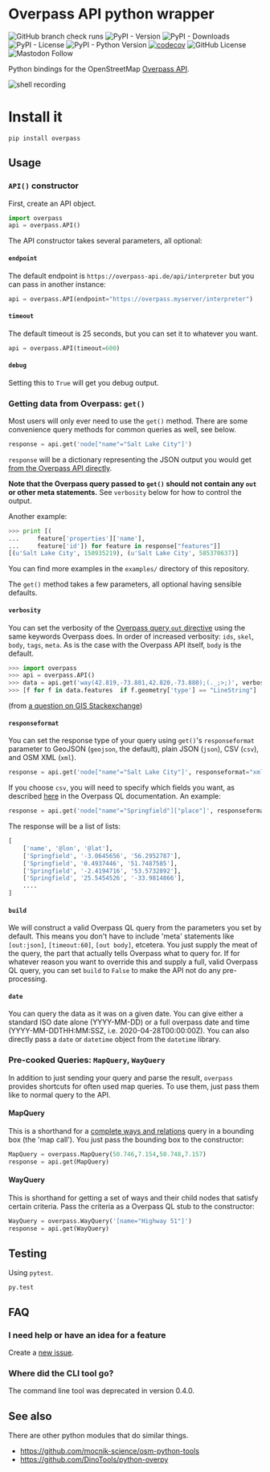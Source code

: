 Overpass API python wrapper
===========================

![GitHub branch check runs](https://img.shields.io/github/check-runs/mvexel/overpass-api-python-wrapper/main)
![PyPI - Version](https://img.shields.io/pypi/v/overpass)
![PyPI - Downloads](https://img.shields.io/pypi/dm/overpass)
![PyPI - License](https://img.shields.io/pypi/l/overpass)
![PyPI - Python Version](https://img.shields.io/pypi/pyversions/overpass)
[![codecov](https://codecov.io/gh/mvexel/overpass-api-python-wrapper/graph/badge.svg?token=7pAwXEZNCt)](https://codecov.io/gh/mvexel/overpass-api-python-wrapper)
![GitHub License](https://img.shields.io/github/license/mvexel/overpass-api-python-wrapper)
![Mastodon Follow](https://img.shields.io/mastodon/follow/17500?domain=https%3A%2F%2Fen.osm.town)


Python bindings for the OpenStreetMap [Overpass
API](http://wiki.openstreetmap.org/wiki/Overpass_API).

![shell recording](assets/overpass-demo.gif)

Install it
==========

`pip install overpass`

## Usage

### `API()` constructor

First, create an API object.

```python
import overpass
api = overpass.API()
```

The API constructor takes several parameters, all optional:

#### `endpoint`

The default endpoint is `https://overpass-api.de/api/interpreter` but
you can pass in another instance:

```python
api = overpass.API(endpoint="https://overpass.myserver/interpreter")
```

#### `timeout`

The default timeout is 25 seconds, but you can set it to whatever you
want.

```python
api = overpass.API(timeout=600)
```

#### `debug`

Setting this to `True` will get you debug output.

### Getting data from Overpass: `get()`

Most users will only ever need to use the `get()` method. There are some convenience query methods for common queries as well, see below.

```python
response = api.get('node["name"="Salt Lake City"]')
```

`response` will be a dictionary representing the
JSON output you would get [from the Overpass API
directly](https://overpass-api.de/output_formats.html#json).

**Note that the Overpass query passed to `get()` should not contain any `out` or other meta statements.** See `verbosity` below for how to control the output.

Another example:

```python
>>> print [(
...     feature['properties']['name'],
...     feature['id']) for feature in response["features"]]
[(u'Salt Lake City', 150935219), (u'Salt Lake City', 585370637)]
```

You can find more examples in the `examples/` directory of this repository.

The `get()` method takes a few parameters, all optional having sensible defaults.

#### `verbosity`

You can set the verbosity of the [Overpass query `out` directive](https://wiki.openstreetmap.org/wiki/Overpass_API/Overpass_QL#out) using the same keywords Overpass does. In order of increased verbosity: `ids`, `skel`, `body`, `tags`, `meta`. As is the case with the Overpass API itself, `body` is the default.

```python
>>> import overpass
>>> api = overpass.API()
>>> data = api.get('way(42.819,-73.881,42.820,-73.880);(._;>;)', verbosity='geom')
>>> [f for f in data.features  if f.geometry['type'] == "LineString"]
```

(from [a question on GIS Stackexchange](https://gis.stackexchange.com/questions/294152/getting-all-information-about-ways-from-python-overpass-library/294358#294358))

#### `responseformat`

You can set the response type of your query using `get()`'s `responseformat` parameter to GeoJSON (`geojson`, the default), plain JSON (`json`), CSV (`csv`), and OSM XML (`xml`).

```python
response = api.get('node["name"="Salt Lake City"]', responseformat="xml")
```

If you choose `csv`, you will need to specify which fields you want, as described [here](https://wiki.openstreetmap.org/wiki/Overpass_API/Overpass_QL#CSV_output_mode) in the Overpass QL documentation. An example:

```python
response = api.get('node["name"="Springfield"]["place"]', responseformat="csv(name,::lon,::lat)")
```

The response will be a list of lists:

```python
[
    ['name', '@lon', '@lat'],
    ['Springfield', '-3.0645656', '56.2952787'],
    ['Springfield', '0.4937446', '51.7487585'],
    ['Springfield', '-2.4194716', '53.5732892'],
    ['Springfield', '25.5454526', '-33.9814866'],
    ....
]
```

#### `build`

We will construct a valid Overpass QL query from the parameters you set by default. This means you don't have to include 'meta' statements like `[out:json]`, `[timeout:60]`, `[out body]`, etcetera. You just supply the meat of the query, the part that actually tells Overpass what to query for. If for whatever reason you want to override this and supply a full, valid Overpass QL query, you can set `build` to `False` to make the API not do any pre-processing.

#### `date`

You can query the data as it was on a given date. You can give either a standard ISO date alone (YYYY-MM-DD) or a full overpass date and time (YYYY-MM-DDTHH:MM:SSZ, i.e. 2020-04-28T00:00:00Z).
You can also directly pass a `date` or `datetime` object from the `datetime` library.

### Pre-cooked Queries: `MapQuery`, `WayQuery`

In addition to just sending your query and parse the result, `overpass`
provides shortcuts for often used map queries. To use them, just pass
them like to normal query to the API.

#### MapQuery

This is a shorthand for a [complete ways and
relations](https://wiki.openstreetmap.org/wiki/Overpass_API/Language_Guide#Recursing_up_and_down:_Completed_ways_and_relations)
query in a bounding box (the 'map call'). You just pass the bounding box
to the constructor:

```python
MapQuery = overpass.MapQuery(50.746,7.154,50.748,7.157)
response = api.get(MapQuery)
```

#### WayQuery

This is shorthand for getting a set of ways and their child nodes that
satisfy certain criteria. Pass the criteria as a Overpass QL stub to the
constructor:

```python
WayQuery = overpass.WayQuery('[name="Highway 51"]')
response = api.get(WayQuery)
```

## Testing

Using `pytest`.

`py.test`

## FAQ

### I need help or have an idea for a feature

Create a [new
issue](https://github.com/mvexel/overpass-api-python-wrapper/issues).

### Where did the CLI tool go?

The command line tool was deprecated in version 0.4.0.

## See also

There are other python modules that do similar things.

* https://github.com/mocnik-science/osm-python-tools
* https://github.com/DinoTools/python-overpy
